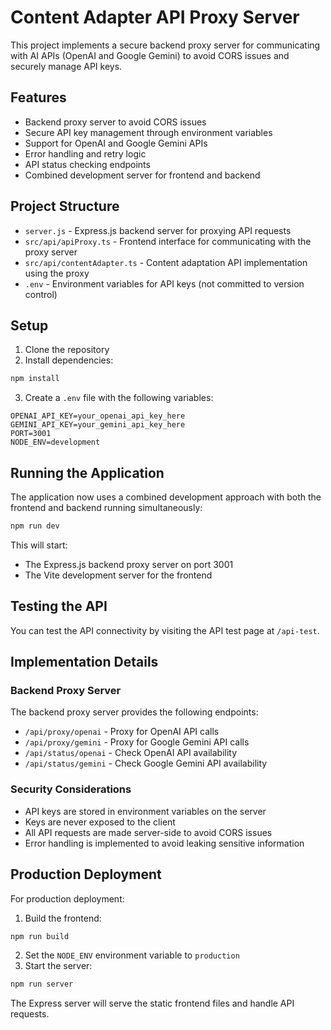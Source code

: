 # Content Adapter API Proxy Server

This project implements a secure backend proxy server for communicating with AI APIs (OpenAI and Google Gemini) to avoid CORS issues and securely manage API keys.

## Features

- Backend proxy server to avoid CORS issues
- Secure API key management through environment variables
- Support for OpenAI and Google Gemini APIs
- Error handling and retry logic
- API status checking endpoints
- Combined development server for frontend and backend

## Project Structure

- `server.js` - Express.js backend server for proxying API requests
- `src/api/apiProxy.ts` - Frontend interface for communicating with the proxy server
- `src/api/contentAdapter.ts` - Content adaptation API implementation using the proxy
- `.env` - Environment variables for API keys (not committed to version control)

## Setup

1. Clone the repository
2. Install dependencies:
```bash
npm install
```
3. Create a `.env` file with the following variables:
```
OPENAI_API_KEY=your_openai_api_key_here
GEMINI_API_KEY=your_gemini_api_key_here
PORT=3001
NODE_ENV=development
```

## Running the Application

The application now uses a combined development approach with both the frontend and backend running simultaneously:

```bash
npm run dev
```

This will start:
- The Express.js backend proxy server on port 3001
- The Vite development server for the frontend

## Testing the API

You can test the API connectivity by visiting the API test page at `/api-test`.

## Implementation Details

### Backend Proxy Server

The backend proxy server provides the following endpoints:

- `/api/proxy/openai` - Proxy for OpenAI API calls
- `/api/proxy/gemini` - Proxy for Google Gemini API calls
- `/api/status/openai` - Check OpenAI API availability
- `/api/status/gemini` - Check Google Gemini API availability

### Security Considerations

- API keys are stored in environment variables on the server
- Keys are never exposed to the client
- All API requests are made server-side to avoid CORS issues
- Error handling is implemented to avoid leaking sensitive information

## Production Deployment

For production deployment:

1. Build the frontend:
```bash
npm run build
```

2. Set the `NODE_ENV` environment variable to `production`
3. Start the server:
```bash
npm run server
```

The Express server will serve the static frontend files and handle API requests.